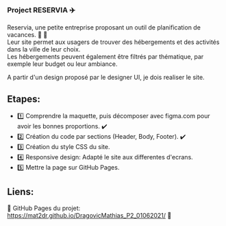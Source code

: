 ### Project RESERVIA :airplane:

 Reservia, une petite entreprise proposant un outil de planification de vacances. :palm_tree: :sunrise:<br />
 Leur site permet aux usagers de trouver des hébergements et des activités dans la ville de leur choix. <br />
 Les hébergements peuvent également être filtrés par thématique, par exemple leur budget ou leur ambiance.<br />

 A partir d'un design proposé par le designer UI, je dois realiser le site.

## Etapes:

- :one: Comprendre la maquette, puis décomposer avec figma.com pour avoir les bonnes proportions. :heavy_check_mark:
- :two: Création du code par sections (Header, Body, Footer). :heavy_check_mark:
- :three: Création du style CSS du site.
- :four: Responsive design: Adapté le site aux differentes d'ecrans.
- :five: Mettre la page sur GitHub Pages.

## Liens:

:link: GitHub Pages du projet: https://mat2dr.github.io/DragovicMathias_P2_01062021/ :link:
